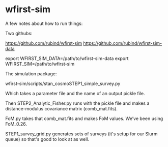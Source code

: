 # wfirst-sim

A few notes about how to run things:

Two githubs:

https://github.com/rubind/wfirst-sim
https://github.com/rubind/wfirst-sim-data

export WFIRST_SIM_DATA=/path/to/wfirst-sim-data
export WFIRST_SIM=/path/to/wfirst-sim

The simulation package:

wfirst-sim/scripts/stan_cosmoSTEP1_simple_survey.py

Which takes a parameter file and the name of an output pickle file.

Then STEP2_Analytic_Fisher.py runs with the pickle file and makes a distance-modulus covariance matrix (comb_mat.fits).

FoM.py takes that comb_mat.fits and makes FoM values. We’ve been using FoM_0.26.

STEP1_survey_grid.py generates sets of surveys (it's setup for our Slurm queue) so that's good to look at as well.
